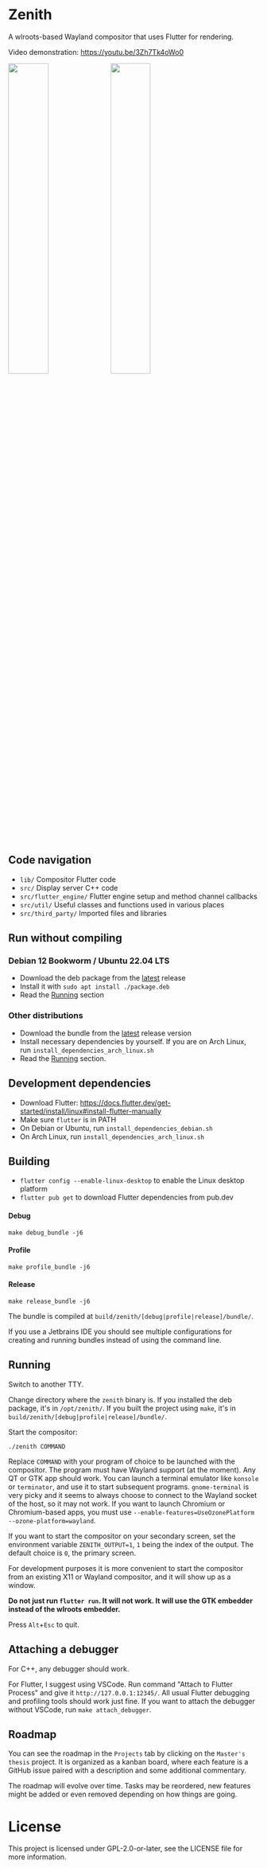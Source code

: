 # Zenith

A wlroots-based Wayland compositor that uses Flutter for rendering.

Video demonstration: https://youtu.be/3Zh7Tk4oWo0

<p float="middle">
  <img src="screenshots/firefox.png" width="40%" />
  <img src="screenshots/task_switcher.png" width="40%" />
</p>

## Code navigation

- `lib/` Compositor Flutter code
- `src/` Display server C++ code
- `src/flutter_engine/` Flutter engine setup and method channel callbacks
- `src/util/` Useful classes and functions used in various places
- `src/third_party/` Imported files and libraries

## Run without compiling

### Debian 12 Bookworm / Ubuntu 22.04 LTS

- Download the deb package from the [latest](https://github.com/roscale/zenith/releases/latest) release
- Install it with `sudo apt install ./package.deb`
- Read the [Running](#running) section

### Other distributions

- Download the bundle from the [latest](https://github.com/roscale/zenith/releases/latest) release
  version
- Install necessary dependencies by yourself. If you are on Arch Linux, run `install_dependencies_arch_linux.sh`
- Read the [Running](#running) section.

## Development dependencies

- Download Flutter: https://docs.flutter.dev/get-started/install/linux#install-flutter-manually
- Make sure `flutter` is in PATH
- On Debian or Ubuntu, run `install_dependencies_debian.sh`
- On Arch Linux, run `install_dependencies_arch_linux.sh`

## Building

- `flutter config --enable-linux-desktop` to enable the Linux desktop platform
- `flutter pub get` to download Flutter dependencies from pub.dev

#### Debug

```
make debug_bundle -j6
```

#### Profile

```
make profile_bundle -j6
```

#### Release

```
make release_bundle -j6
```

The bundle is compiled at `build/zenith/[debug|profile|release]/bundle/`.

If you use a Jetbrains IDE you should see multiple configurations for creating and running bundles instead of using the
command line.

## Running

Switch to another TTY.

Change directory where the `zenith` binary is. If you installed the deb package, it's in `/opt/zenith/`. If you built
the project using `make`, it's in `build/zenith/[debug|profile|release]/bundle/`.

Start the compositor:

```
./zenith COMMAND
```

Replace `COMMAND` with your program of choice to be launched with the compositor. The program must have Wayland
support (at the moment). Any QT or GTK app should work. You can launch a terminal emulator like `konsole`
or `terminator`, and use it to start subsequent programs. `gnome-terminal` is very picky and it seems to always choose
to connect to the Wayland socket of the host, so it may not work. If you want to launch Chromium or Chromium-based
apps, you must use `--enable-features=UseOzonePlatform --ozone-platform=wayland`.

If you want to start the compositor on your secondary screen, set the environment variable `ZENITH_OUTPUT=1`, `1` being
the
index of the output. The default choice is `0`, the primary screen.

For development purposes it is more convenient to start the compositor from an existing X11 or Wayland compositor, and
it will
show up as a window.

**Do not just run `flutter run`. It will not work. It will use the GTK embedder instead of the wlroots embedder.**

Press `Alt`+`Esc` to quit.

## Attaching a debugger

For C++, any debugger should work.

For Flutter, I suggest using VSCode. Run command "Attach to Flutter Process" and give it `http://127.0.0.1:12345/`. All
usual Flutter debugging and profiling tools should work just fine. If you want to attach the debugger without VSCode,
run `make attach_debugger`.

## Roadmap

You can see the roadmap in the `Projects` tab by clicking on the `Master's thesis` project. It is organized as a kanban
board, where each feature is a GitHub issue paired with a description and some additional commentary.

The roadmap will evolve over time. Tasks may be reordered, new features might be added or even removed depending on how
things are going.

# License

This project is licensed under GPL-2.0-or-later, see the LICENSE file for more information.